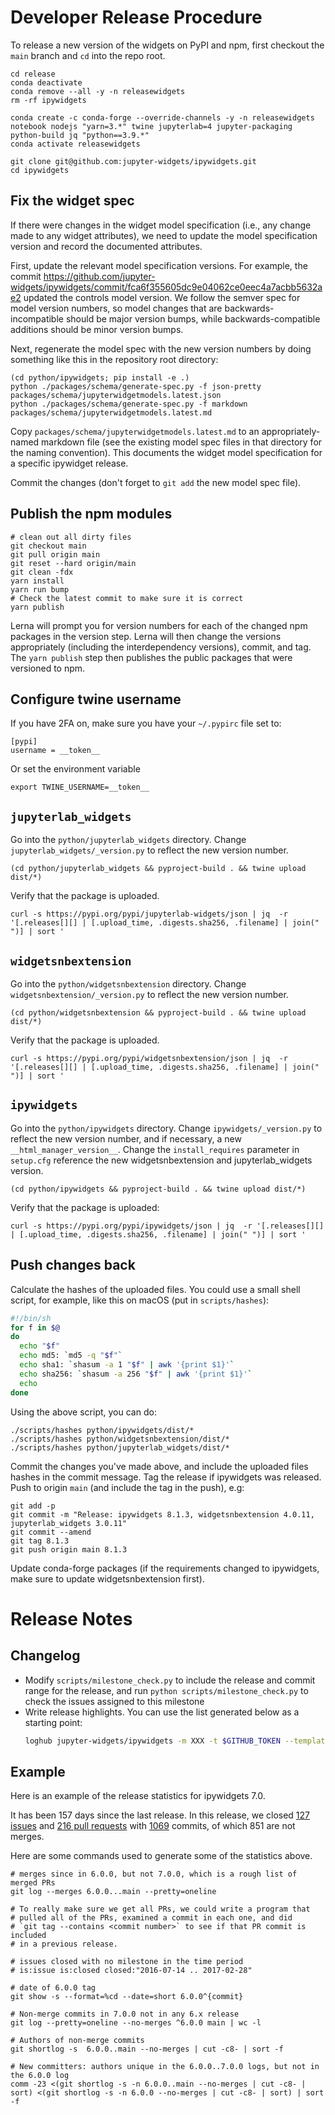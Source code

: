 # Developer Release Procedure

To release a new version of the widgets on PyPI and npm, first checkout the
`main` branch and `cd` into the repo root.

```
cd release
conda deactivate
conda remove --all -y -n releasewidgets
rm -rf ipywidgets

conda create -c conda-forge --override-channels -y -n releasewidgets notebook nodejs "yarn=3.*" twine jupyterlab=4 jupyter-packaging python-build jq "python==3.9.*"
conda activate releasewidgets

git clone git@github.com:jupyter-widgets/ipywidgets.git
cd ipywidgets
```

## Fix the widget spec

If there were changes in the widget model specification (i.e., any change made
to any widget attributes), we need to update the model specification version and
record the documented attributes.

First, update the relevant model specification versions. For example, the commit https://github.com/jupyter-widgets/ipywidgets/commit/fca6f355605dc9e04062ce0eec4a7acbb5632ae2 updated the controls model version. We follow the semver spec for model version numbers, so model changes that are backwards-incompatible should be major version bumps, while backwards-compatible additions should be minor version bumps.

Next, regenerate the model spec with the new version numbers by doing something like this in the repository root directory:

```
(cd python/ipywidgets; pip install -e .)
python ./packages/schema/generate-spec.py -f json-pretty packages/schema/jupyterwidgetmodels.latest.json
python ./packages/schema/generate-spec.py -f markdown packages/schema/jupyterwidgetmodels.latest.md
```

Copy `packages/schema/jupyterwidgetmodels.latest.md` to an appropriately-named
markdown file (see the existing model spec files in that directory for the
naming convention). This documents the widget model specification for a specific ipywidget
release.

Commit the changes (don't forget to `git add` the new model spec file).

## Publish the npm modules

```
# clean out all dirty files
git checkout main
git pull origin main
git reset --hard origin/main
git clean -fdx
yarn install
yarn run bump
# Check the latest commit to make sure it is correct
yarn publish
```

Lerna will prompt you for version numbers for each of the changed npm packages in the version step. Lerna will then change the versions appropriately (including the interdependency versions), commit, and tag. The `yarn publish` step then publishes the public packages that were versioned to npm.

## Configure twine username

If you have 2FA on, make sure you have your `~/.pypirc` file set to:
```
[pypi]
username = __token__
```
Or set the environment variable
```
export TWINE_USERNAME=__token__
```

## `jupyterlab_widgets`

Go into the `python/jupyterlab_widgets` directory. Change `jupyterlab_widgets/_version.py` to reflect the new version number.

```
(cd python/jupyterlab_widgets && pyproject-build . && twine upload dist/*)
```

Verify that the package is uploaded.

```
curl -s https://pypi.org/pypi/jupyterlab-widgets/json | jq  -r '[.releases[][] | [.upload_time, .digests.sha256, .filename] | join(" ")] | sort '
```

## `widgetsnbextension`

Go into the `python/widgetsnbextension` directory. Change `widgetsnbextension/_version.py` to reflect the new version number.

```
(cd python/widgetsnbextension && pyproject-build . && twine upload dist/*)
```

Verify that the package is uploaded.

```
curl -s https://pypi.org/pypi/widgetsnbextension/json | jq  -r '[.releases[][] | [.upload_time, .digests.sha256, .filename] | join(" ")] | sort '
```

## `ipywidgets`

Go into the `python/ipywidgets` directory. Change `ipywidgets/_version.py` to reflect the new version number, and if necessary, a new `__html_manager_version__`. Change the `install_requires` parameter in `setup.cfg` reference the new widgetsnbextension and jupyterlab_widgets version.

```
(cd python/ipywidgets && pyproject-build . && twine upload dist/*)
```

Verify that the package is uploaded:

```
curl -s https://pypi.org/pypi/ipywidgets/json | jq  -r '[.releases[][] | [.upload_time, .digests.sha256, .filename] | join(" ")] | sort '
```

## Push changes back

Calculate the hashes of the uploaded files. You could use a small shell script, for example, like this on macOS (put in `scripts/hashes`):

```sh
#!/bin/sh
for f in $@
do
  echo "$f"
  echo md5: `md5 -q "$f"`
  echo sha1: `shasum -a 1 "$f" | awk '{print $1}'`
  echo sha256: `shasum -a 256 "$f" | awk '{print $1}'`
  echo
done
```

Using the above script, you can do:

```
./scripts/hashes python/ipywidgets/dist/*
./scripts/hashes python/widgetsnbextension/dist/*
./scripts/hashes python/jupyterlab_widgets/dist/*
```

Commit the changes you've made above, and include the uploaded files hashes in the commit message. Tag the release if ipywidgets was released. Push to origin `main` (and include the tag in the push), e.g:

```
git add -p
git commit -m "Release: ipywidgets 8.1.3, widgetsnbextension 4.0.11, jupyterlab_widgets 3.0.11"
git commit --amend
git tag 8.1.3
git push origin main 8.1.3
```

Update conda-forge packages (if the requirements changed to ipywidgets, make sure to update widgetsnbextension first).

# Release Notes

## Changelog

- Modify `scripts/milestone_check.py` to include the release and commit range for the release, and run `python scripts/milestone_check.py` to check the issues assigned to this milestone
- Write release highlights. You can use the list generated below as a starting point:
  ```bash
  loghub jupyter-widgets/ipywidgets -m XXX -t $GITHUB_TOKEN --template scripts/release_template.txt
  ```

## Example

Here is an example of the release statistics for ipywidgets 7.0.

It has been 157 days since the last release. In this release, we closed [127 issues](https://github.com/jupyter-widgets/ipywidgets/issues?q=is%3Aissue+is%3Aclosed+milestone%3A7.0) and [216 pull requests](https://github.com/jupyter-widgets/ipywidgets/pulls?q=is%3Apr+milestone%3A7.0+is%3Aclosed) with [1069](https://github.com/jupyter-widgets/ipywidgets/compare/6.0.0...7.0.0) commits, of which 851 are not merges.

Here are some commands used to generate some of the statistics above.

```
# merges since in 6.0.0, but not 7.0.0, which is a rough list of merged PRs
git log --merges 6.0.0...main --pretty=oneline

# To really make sure we get all PRs, we could write a program that
# pulled all of the PRs, examined a commit in each one, and did
# `git tag --contains <commit number>` to see if that PR commit is included
# in a previous release.

# issues closed with no milestone in the time period
# is:issue is:closed closed:"2016-07-14 .. 2017-02-28"

# date of 6.0.0 tag
git show -s --format=%cd --date=short 6.0.0^{commit}

# Non-merge commits in 7.0.0 not in any 6.x release
git log --pretty=oneline --no-merges ^6.0.0 main | wc -l

# Authors of non-merge commits
git shortlog -s  6.0.0..main --no-merges | cut -c8- | sort -f

# New committers: authors unique in the 6.0.0..7.0.0 logs, but not in the 6.0.0 log
comm -23 <(git shortlog -s -n 6.0.0..main --no-merges | cut -c8- | sort) <(git shortlog -s -n 6.0.0 --no-merges | cut -c8- | sort) | sort -f
```
